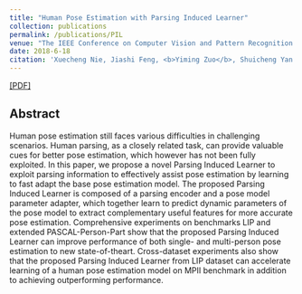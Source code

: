 ```yaml
---
title: "Human Pose Estimation with Parsing Induced Learner"
collection: publications
permalink: /publications/PIL
venue: "The IEEE Conference on Computer Vision and Pattern Recognition (CVPR)"
date: 2018-6-18
citation: 'Xuecheng Nie, Jiashi Feng, <b>Yiming Zuo</b>, Shuicheng Yan'
---
```


[[PDF]](https://openaccess.thecvf.com/content_cvpr_2018/papers/Nie_Human_Pose_Estimation_CVPR_2018_paper.pdf)

## Abstract
Human pose estimation still faces various difficulties in challenging scenarios. Human parsing, as a closely related task, can provide valuable cues for better pose estimation, which however has not been fully exploited. In this paper, we propose a novel Parsing Induced Learner to exploit parsing information to effectively assist pose estimation by learning to fast adapt the base pose estimation model. The proposed Parsing Induced Learner is composed of a parsing encoder and a pose model parameter adapter, which together learn to predict dynamic parameters of the pose model to extract complementary useful features for more accurate pose estimation. Comprehensive experiments on benchmarks LIP and extended PASCAL-Person-Part show that the proposed Parsing Induced Learner can improve performance of both single- and multi-person pose estimation to new state-of-theart. Cross-dataset experiments also show that the proposed Parsing Induced Learner from LIP dataset can accelerate learning of a human pose estimation model on MPII benchmark in addition to achieving outperforming performance.